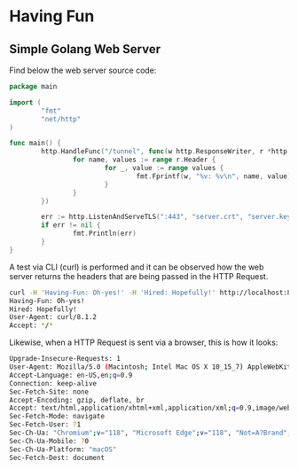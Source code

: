 
# Having Fun

## Simple Golang Web Server

Find below the web server source code:

```go
package main

import (
        "fmt"
        "net/http"
)

func main() {
        http.HandleFunc("/tunnel", func(w http.ResponseWriter, r *http.Request) {
                for name, values := range r.Header {
                        for _, value := range values {
                                fmt.Fprintf(w, "%v: %v\n", name, value)
                        }
                }
        })

        err := http.ListenAndServeTLS(":443", "server.crt", "server.key", nil)
        if err != nil {
                fmt.Println(err)
        }
}
```


A test via CLI (curl) is performed and it can be observed how the web server returns the headers that are being passed in the HTTP Request.
```bash
curl -H 'Having-Fun: Oh-yes!' -H 'Hired: Hopefully!' http://localhost:8080/tunnel
Having-Fun: Oh-yes!
Hired: Hopefully!
User-Agent: curl/8.1.2
Accept: */*
```

Likewise, when a HTTP Request is sent via a browser, this is how it looks:
```bash
Upgrade-Insecure-Requests: 1
User-Agent: Mozilla/5.0 (Macintosh; Intel Mac OS X 10_15_7) AppleWebKit/537.36 (KHTML, like Gecko) Chrome/118.0.0.0 Safari/537.36 Edg/118.0.2088.76
Accept-Language: en-US,en;q=0.9
Connection: keep-alive
Sec-Fetch-Site: none
Accept-Encoding: gzip, deflate, br
Accept: text/html,application/xhtml+xml,application/xml;q=0.9,image/webp,image/apng,*/*;q=0.8,application/signed-exchange;v=b3;q=0.7
Sec-Fetch-Mode: navigate
Sec-Fetch-User: ?1
Sec-Ch-Ua: "Chromium";v="118", "Microsoft Edge";v="118", "Not=A?Brand";v="99"
Sec-Ch-Ua-Mobile: ?0
Sec-Ch-Ua-Platform: "macOS"
Sec-Fetch-Dest: document
``` 